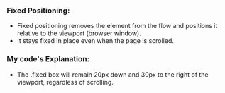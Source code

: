 ### Fixed Positioning:
- Fixed positioning removes the element from the flow and positions it relative to the viewport (browser window).
- It stays fixed in place even when the page is scrolled.

### My code's Explanation:
- The .fixed box will remain 20px down and 30px to the right of the viewport, regardless of scrolling.